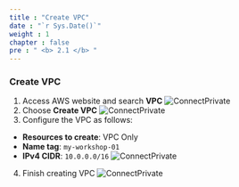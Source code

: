 ```yaml
---
title : "Create VPC"
date : "`r Sys.Date()`"
weight : 1
chapter : false
pre : " <b> 2.1 </b> "
---
```


### Create VPC
1. Access AWS website and search **VPC**
![ConnectPrivate](/images/2-Preparation/2.1-createvpc/001-createvpc.png) 
2. Choose **Create VPC**
![ConnectPrivate](/images/2-Preparation/2.1-createvpc/002-createvpc.png) 
3. Configure the VPC as follows:
- **Resources to create**: VPC Only
- **Name tag**: `my-workshop-01`
- **IPv4 CIDR**: `10.0.0.0/16`
![ConnectPrivate](/images/2-Preparation/2.1-createvpc/003-createvpc.png) 
4. Finish creating VPC
![ConnectPrivate](/images/2-Preparation/2.1-createvpc/004-createvpc.png) 
